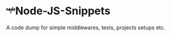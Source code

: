 # <img src='./icons/node.svg' width="24" height="24"/>Node-JS-Snippets

A code dump for simple middlewares, tests, projects setups etc.
